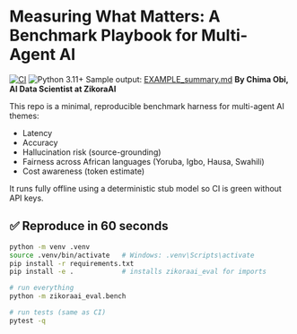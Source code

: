 # Measuring What Matters: A Benchmark Playbook for Multi-Agent AI
[![CI](https://github.com/chimaobim1/zikoraai-eval-benchmarks/actions/workflows/ci.yml/badge.svg)](https://github.com/chimaobim1/zikoraai-eval-benchmarks/actions)
![Python 3.11+](https://img.shields.io/badge/python-3.11%2B-blue.svg)
Sample output: [EXAMPLE_summary.md](./reports/EXAMPLE_summary.md)
**By Chima Obi, AI Data Scientist at ZikoraAI**

This repo is a minimal, reproducible benchmark harness for multi-agent AI themes:
- Latency
- Accuracy
- Hallucination risk (source-grounding)
- Fairness across African languages (Yoruba, Igbo, Hausa, Swahili)
- Cost awareness (token estimate)

It runs fully offline using a deterministic stub model so CI is green without API keys.

## ✅ Reproduce in 60 seconds

```bash
python -m venv .venv
source .venv/bin/activate   # Windows: .venv\Scripts\activate
pip install -r requirements.txt
pip install -e .            # installs zikoraai_eval for imports

# run everything
python -m zikoraai_eval.bench

# run tests (same as CI)
pytest -q

